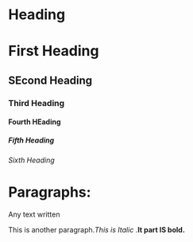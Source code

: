 # Heading
# First Heading
## SEcond Heading
### Third Heading
#### Fourth HEading
##### Fifth Heading
###### Sixth Heading
# Paragraphs:
  Any text written
  
 This is another paragraph.*This is Italic* .**It part IS bold.**
  

